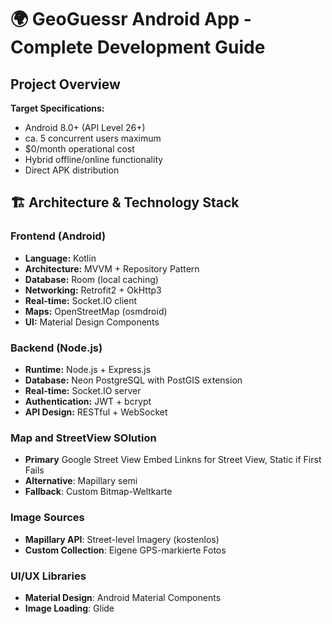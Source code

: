 # 🌍 GeoGuessr Android App - Complete Development Guide

## Project Overview

**Target Specifications:**
- Android 8.0+ (API Level 26+)
- ca. 5 concurrent users maximum
- $0/month operational cost
- Hybrid offline/online functionality
- Direct APK distribution

## 🏗️ Architecture & Technology Stack

### Frontend (Android)
- **Language:** Kotlin
- **Architecture:** MVVM + Repository Pattern
- **Database:** Room (local caching)
- **Networking:** Retrofit2 + OkHttp3
- **Real-time:** Socket.IO client
- **Maps:** OpenStreetMap (osmdroid)
- **UI:** Material Design Components

### Backend (Node.js)
- **Runtime:** Node.js + Express.js
- **Database:** Neon PostgreSQL with PostGIS extension
- **Real-time:** Socket.IO server
- **Authentication:** JWT + bcrypt
- **API Design:** RESTful + WebSocket

### Map and StreetView SOlution
-  **Primary** Google Street View Embed Linkns for Street View, Static if First Fails
- **Alternative**: Mapillary semi 
- **Fallback**: Custom Bitmap-Weltkarte

### Image Sources
- **Mapillary API**: Street-level Imagery (kostenlos)
- **Custom Collection**: Eigene GPS-markierte Fotos

### UI/UX Libraries
- **Material Design**: Android Material Components
- **Image Loading**: Glide

